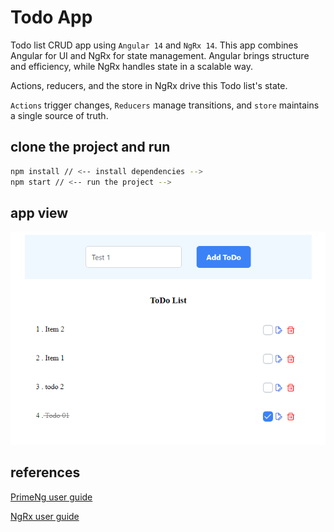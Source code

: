 # Todo App

Todo list CRUD app using `Angular 14` and `NgRx 14`.
This app combines Angular for UI and NgRx for state management. Angular brings structure and efficiency, while NgRx handles state in a scalable way.

Actions, reducers, and the store in NgRx drive this Todo list's state.

`Actions` trigger changes, `Reducers` manage transitions, and `store` maintains a single source of truth.

## clone the project and run

```bash
npm install // <-- install dependencies -->
npm start // <-- run the project -->
```

## app view

![](./imgs/preview.PNG)

## references

[PrimeNg user guide](https://www.primefaces.org/primeng-v14-lts/)

[NgRx user guide](https://ngrx.io/)
